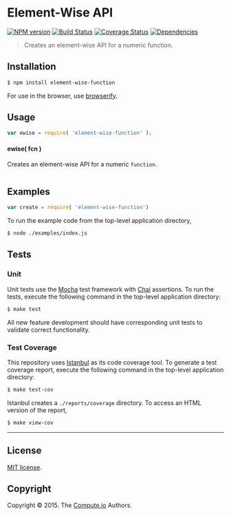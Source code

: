 Element-Wise API
===
[![NPM version][npm-image]][npm-url] [![Build Status][travis-image]][travis-url] [![Coverage Status][codecov-image]][codecov-url] [![Dependencies][dependencies-image]][dependencies-url]

> Creates an element-wise API for a numeric function.


## Installation

``` bash
$ npm install element-wise-function
```

For use in the browser, use [browserify](https://github.com/substack/node-browserify).


## Usage

``` javascript
var ewise = require( 'element-wise-function' );
```


#### ewise( fcn )

Creates an element-wise API for a numeric `function`.

``` javascript

```


## Examples

``` javascript
var create = require( 'element-wise-function')
```

To run the example code from the top-level application directory,

``` bash
$ node ./examples/index.js
```


## Tests

### Unit

Unit tests use the [Mocha](http://mochajs.org/) test framework with [Chai](http://chaijs.com) assertions. To run the tests, execute the following command in the top-level application directory:

``` bash
$ make test
```

All new feature development should have corresponding unit tests to validate correct functionality.


### Test Coverage

This repository uses [Istanbul](https://github.com/gotwarlost/istanbul) as its code coverage tool. To generate a test coverage report, execute the following command in the top-level application directory:

``` bash
$ make test-cov
```

Istanbul creates a `./reports/coverage` directory. To access an HTML version of the report,

``` bash
$ make view-cov
```


---
## License

[MIT license](http://opensource.org/licenses/MIT).


## Copyright

Copyright &copy; 2015. The [Compute.io](https://github.com/compute-io) Authors.


[npm-image]: http://img.shields.io/npm/v/element-wise-function.svg
[npm-url]: https://npmjs.org/package/element-wise-function

[travis-image]: http://img.shields.io/travis/compute-io/element-wise-function/master.svg
[travis-url]: https://travis-ci.org/compute-io/element-wise-function

[codecov-image]: https://img.shields.io/codecov/c/github/compute-io/element-wise-function/master.svg
[codecov-url]: https://codecov.io/github/compute-io/element-wise-function?branch=master

[dependencies-image]: http://img.shields.io/david/compute-io/element-wise-function.svg
[dependencies-url]: https://david-dm.org/compute-io/element-wise-function

[dev-dependencies-image]: http://img.shields.io/david/dev/compute-io/element-wise-function.svg
[dev-dependencies-url]: https://david-dm.org/dev/compute-io/element-wise-function

[github-issues-image]: http://img.shields.io/github/issues/compute-io/element-wise-function.svg
[github-issues-url]: https://github.com/compute-io/element-wise-function/issues
